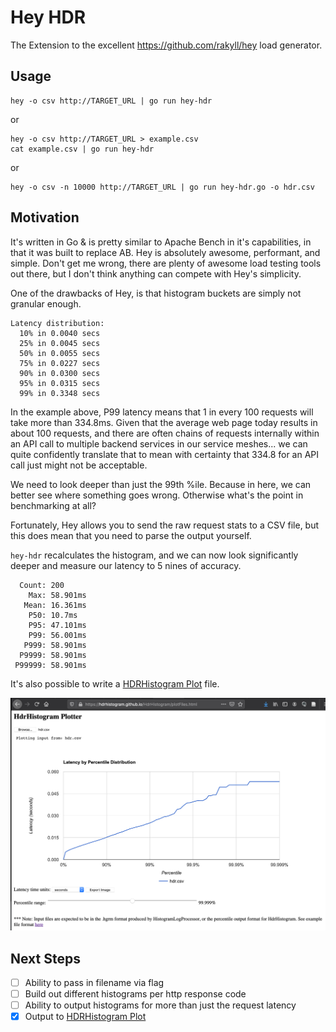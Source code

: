 # Hey HDR

The Extension to the excellent https://github.com/rakyll/hey load generator.

## Usage

```shell script
hey -o csv http://TARGET_URL | go run hey-hdr
```

or

```shell script
hey -o csv http://TARGET_URL > example.csv
cat example.csv | go run hey-hdr
```

or

```shell script
hey -o csv -n 10000 http://TARGET_URL | go run hey-hdr.go -o hdr.csv
```

## Motivation

It's written in Go & is pretty similar to Apache Bench in it's capabilities, in that it was built to replace AB.
Hey is absolutely awesome, performant, and simple. Don't get me wrong, there are plenty of awesome load testing tools 
out there, but I don't think anything can compete with Hey's simplicity.

One of the drawbacks of Hey, is that histogram buckets are simply not granular enough.

```text
Latency distribution:
  10% in 0.0040 secs
  25% in 0.0045 secs
  50% in 0.0055 secs
  75% in 0.0227 secs
  90% in 0.0300 secs
  95% in 0.0315 secs
  99% in 0.3348 secs
```

In the example above, P99 latency means that 1 in every 100 requests will take more than 334.8ms. Given that the average
web page today results in about 100 requests, and there are often chains of requests internally within an API call
to multiple backend services in our service meshes... we can quite confidently translate that to mean with certainty
that 334.8 for an API call just might not be acceptable.

We need to look deeper than just the 99th %ile. Because in here, we can better see where something goes wrong. Otherwise
 what's the point in benchmarking at all?

Fortunately, Hey allows you to send the raw request stats to a CSV file, but this does mean that you need to parse
the output yourself.

`hey-hdr` recalculates the histogram, and we can now look significantly deeper and measure our
latency to 5 nines of accuracy.

```text
  Count: 200
    Max: 58.901ms
   Mean: 16.361ms
    P50: 10.7ms
    P95: 47.101ms
    P99: 56.001ms
   P999: 58.901ms
  P9999: 58.901ms
 P99999: 58.901ms
```

It's also possible to write a [HDRHistogram Plot](http://hdrhistogram.github.io/HdrHistogram/plotFiles.html) file.

![hey-hdr HDRHistogram Plot](hdr-plot-example.png)

## Next Steps

- [ ] Ability to pass in filename via flag
- [ ] Build out different histograms per http response code
- [ ] Ability to output histograms for more than just the request latency
- [x] Output to [HDRHistogram Plot](http://hdrhistogram.github.io/HdrHistogram/plotFiles.html)
